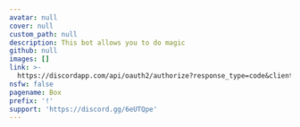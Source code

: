 ```yaml
---
avatar: null
cover: null
custom_path: null
description: This bot allows you to do magic
github: null
images: []
link: >-
  https://discordapp.com/api/oauth2/authorize?response_type=code&client_id=157730590492196864&scope=identify%20guilds.join&state=15773059ghq9183habn&redirect_uri=https%3A%2F%2Fnicememe.website
nsfw: false
pagename: Box
prefix: '!'
support: 'https://discord.gg/6eUTQpe'
---
```

